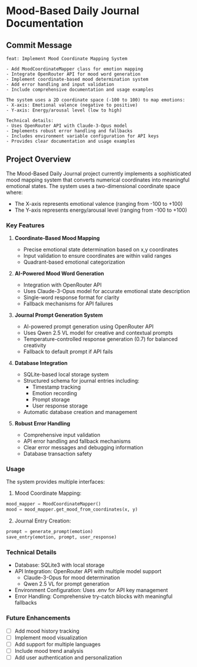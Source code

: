 # Mood-Based Daily Journal Documentation

## Commit Message
```
feat: Implement Mood Coordinate Mapping System

- Add MoodCoordinateMapper class for emotion mapping
- Integrate OpenRouter API for mood word generation
- Implement coordinate-based mood determination system
- Add error handling and input validation
- Include comprehensive documentation and usage examples

The system uses a 2D coordinate space (-100 to 100) to map emotions:
- X-axis: Emotional valence (negative to positive)
- Y-axis: Energy/arousal level (low to high)

Technical details:
- Uses OpenRouter API with Claude-3-Opus model
- Implements robust error handling and fallbacks
- Includes environment variable configuration for API keys
- Provides clear documentation and usage examples
```

## Project Overview
The Mood-Based Daily Journal project currently implements a sophisticated mood mapping system that converts numerical coordinates into meaningful emotional states. The system uses a two-dimensional coordinate space where:

- The X-axis represents emotional valence (ranging from -100 to +100)
- The Y-axis represents energy/arousal level (ranging from -100 to +100)

### Key Features
1. **Coordinate-Based Mood Mapping**
   - Precise emotional state determination based on x,y coordinates
   - Input validation to ensure coordinates are within valid ranges
   - Quadrant-based emotional categorization

2. **AI-Powered Mood Word Generation**
   - Integration with OpenRouter API
   - Uses Claude-3-Opus model for accurate emotional state description
   - Single-word response format for clarity
   - Fallback mechanisms for API failures

3. **Journal Prompt Generation System**
   - AI-powered prompt generation using OpenRouter API
   - Uses Qwen 2.5 VL model for creative and contextual prompts
   - Temperature-controlled response generation (0.7) for balanced creativity
   - Fallback to default prompt if API fails

4. **Database Integration**
   - SQLite-based local storage system
   - Structured schema for journal entries including:
     * Timestamp tracking
     * Emotion recording
     * Prompt storage
     * User response storage
   - Automatic database creation and management

5. **Robust Error Handling**
   - Comprehensive input validation
   - API error handling and fallback mechanisms
   - Clear error messages and debugging information
   - Database transaction safety

### Usage
The system provides multiple interfaces:

1. Mood Coordinate Mapping:
```python
mood_mapper = MoodCoordinateMapper()
mood = mood_mapper.get_mood_from_coordinates(x, y)
```

2. Journal Entry Creation:
```python
prompt = generate_prompt(emotion)
save_entry(emotion, prompt, user_response)
```

### Technical Details
- Database: SQLite3 with local storage
- API Integration: OpenRouter API with multiple model support
  * Claude-3-Opus for mood determination
  * Qwen 2.5 VL for prompt generation
- Environment Configuration: Uses .env for API key management
- Error Handling: Comprehensive try-catch blocks with meaningful fallbacks

### Future Enhancements
- [ ] Add mood history tracking
- [ ] Implement mood visualization
- [ ] Add support for multiple languages
- [ ] Include mood trend analysis
- [ ] Add user authentication and personalization 
